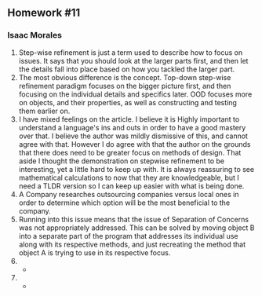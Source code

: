 ## Homework #11 ##
### Isaac Morales ###
1. Step-wise refinement is just a term used to describe how to focus on issues. It says that you should look at the larger parts first, and then let the details fall into place based on how you tackled the larger part. 
2. The most obvious difference is the concept. Top-down step-wise refinement paradigm focuses on the bigger picture first, and then focusing on the individual details and specifics later. OOD focuses more on objects, and their properties, as well as constructing and testing them earlier on. 
3. I have mixed feelings on the article. I believe it is Highly important to understand a language's ins and outs in order to have a good mastery over that. I believe the author was mildly dismissive of this, and cannot agree with that. However I do agree with that the author on the grounds that there does need to be greater focus on methods of design. That aside I thought the demonstration on stepwise refinement to be interesting, yet a little hard to keep up with. It is always reassuring to see mathematical calculations to now that they are knowledgeable, but I need a TLDR version so I can keep up easier with what is being done. 
4. A Company researches outsourcing companies versus local ones in order to determine which option will be the most beneficial to the company. 
5. Running into this issue means that the issue of Separation of Concerns was not appropriately addressed. This can be solved by moving object B into a separate part of the program that addresses its individual use along with its respective methods, and just recreating the method that object A is trying to use in its respective focus.
6.  -
7.  -
